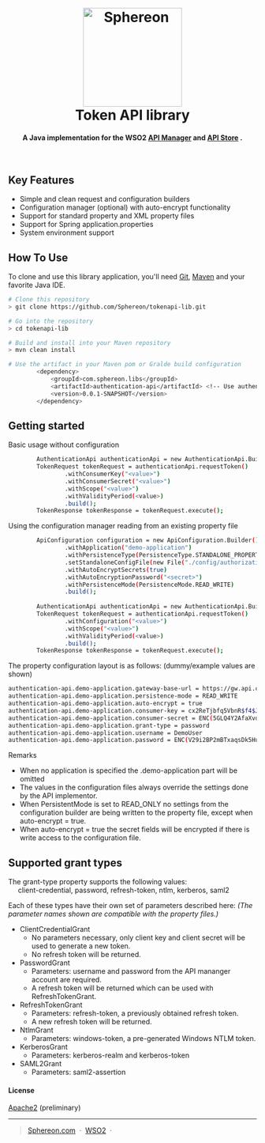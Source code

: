 
<h1 align="center">
  <br>
  <a href="https://www.sphereon.com"><img src="https://sphereon.com/wp-content/uploads/2016/11/sphereon-logo.png" alt="Sphereon" width="200"></a>
  <br>
  Token API library
  <br>
</h1>

<h4 align="center">A Java implementation for the WSO2 <a href="https://wso2.com/api-management/" target="_blank">API Manager</a> and <a href="https://docs.wso2.com/display/AM120/API+Store" target="_blank">API Store</a> .</h4>

<!--<p align="center">
##  <a href="https://gitter.im/amitmerchant1990/electron-markdownify"><img src="https://badges.gitter.im/amitmerchant1990/electron-markdownify.svg"></a>
##</p> -->
<br>

## Key Features
* Simple and clean request and configuration builders
* Configuration manager (optional) with auto-encrypt functionality
* Support for standard property and XML property files
* Support for Spring application.properties  
* System environment support

## How To Use
To clone and use this library application, you'll need [Git](https://git-scm.com), [Maven](https://maven.apache.org/) and your favorite Java IDE. 

```bash
# Clone this repository
> git clone https://github.com/Sphereon/tokenapi-lib.git

# Go into the repository
> cd tokenapi-lib

# Build and install into your Maven repository
> mvn clean install

# Use the artifact in your Maven pom or Gralde build configuration  
        <dependency>
            <groupId>com.sphereon.libs</groupId>
            <artifactId>authentication-api</artifactId> <!-- Use authentication-api-bundle for OSGI  -->
            <version>0.0.1-SNAPSHOT</version>
        </dependency>

```


<!-- ## published artifact

You can [find](https://mvnrepository.com) the latest version on mvnrepository.com
-->

## Getting started
Basic usage without configuration
```bash
        AuthenticationApi authenticationApi = new AuthenticationApi.Builder().build();
        TokenRequest tokenRequest = authenticationApi.requestToken()
                .withConsumerKey("<value>")
                .withConsumerSecret("<value>")
                .withScope("<value>")
                .withValidityPeriod(<value>)
                .build();
        TokenResponse tokenResponse = tokenRequest.execute();
```

Using the configuration manager reading from an existing property file
```bash
        ApiConfiguration configuration = new ApiConfiguration.Builder()
                .withApplication("demo-application")
                .withPersistenceType(PersistenceType.STANDALONE_PROPERTY_FILE)
                .setStandaloneConfigFile(new File("./config/authorization.properties"))
                .withAutoEncryptSecrets(true)
                .withAutoEncryptionPassword("<secret>")
                .withPersistenceMode(PersistenceMode.READ_WRITE)
                .build();
                
        AuthenticationApi authenticationApi = new AuthenticationApi.Builder().build();
        TokenRequest tokenRequest = authenticationApi.requestToken()
                .withConfiguration("<value>")
                .withScope("<value>")
                .withValidityPeriod(<value>)
                .build();
        TokenResponse tokenResponse = tokenRequest.execute();
```

The property configuration layout is as follows: (dummy/example values are shown)
```bash
authentication-api.demo-application.gateway-base-url = https://gw.api.cloud.com/
authentication-api.demo-application.persistence-mode = READ_WRITE
authentication-api.demo-application.auto-encrypt = true
authentication-api.demo-application.consumer-key = cx2ReTjbfq5VbnR$f4$JJj8vTH5h
authentication-api.demo-application.consumer-secret = ENC(5GLQ4Y2AfaXvd2tA/ctw5mjOKyHg3TwJo/JTT2Dr4paXYQ7a2P=)
authentication-api.demo-application.grant-type = password
authentication-api.demo-application.username = DemoUser
authentication-api.demo-application.password = ENC(V29i2BP2mBTxaqsDk5HuzZOkZ9Qil5au)
```
Remarks
* When no application is specified the .demo-application part will be omitted
* The values in the configuration files always override the settings done by the API implementor.
* When PersistentMode is set to READ_ONLY no settings from the configuration builder are being written to the property file, except when auto-encrypt = true.  
* When auto-encrypt = true the secret fields will be encrypted if there is write access to the configuration file.  

## Supported grant types
The grant-type property supports the following values:<br>
&nbsp;&nbsp;&nbsp;&nbsp;&nbsp;client-credential, password, refresh-token, ntlm, kerberos, saml2

 Each of these types have their own set of parameters described here:
 <i>(The parameter names shown are compatible with the property files.)</i>
* ClientCredentialGrant
    - No parameters necessary, only client key and client secret will be used to generate a new token.
    - No refresh token will be returned.
* PasswordGrant
    - Parameters: username and password from the API mananger account are required.
    - A refresh token will be returned which can be used with RefreshTokenGrant.
* RefreshTokenGrant
    - Parameters: refresh-token, a previously obtained refresh token.
    - A new refresh token will be returned.
* NtlmGrant
    - Parameters: windows-token, a pre-generated Windows NTLM token.
* KerberosGrant
    - Parameters: kerberos-realm and kerberos-token
* SAML2Grant
    - Parameters: saml2-assertion

#### License
[Apache2](https://www.apache.org/licenses/LICENSE-2.0) (preliminary)

---

> [Sphereon.com](https://www.sphereon.com) &nbsp;&middot;&nbsp;
> [WSO2](https://wso2.com/api-management) &nbsp;&middot;&nbsp;
